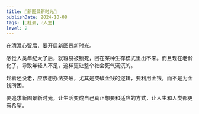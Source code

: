 ```yaml
---
title: 🦄新图景新时光🌈
publishDate: 2024-10-08
tags: [👫社会, 💧人生]
level: 2
---
```


在[清澄心智](/xyy/20241008c)后，要开启新图景新时光。

感觉人类年纪大了后，就容易被锁死，困在某种生存模式里出不来。而且现在老龄化了，导致年轻人不足，这样更让整个社会死气沉沉的。

趁着还没老，应该想办法突破，尤其是突破金钱的逻辑，要利用金钱，而不是为金钱所困。

要追求新图景新时光，让生活变成自己真正想要和适应的方式，让人生和人类都更有希望。

